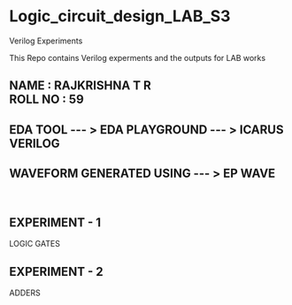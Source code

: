 # Logic_circuit_design_LAB_S3
Verilog Experiments

This Repo contains Verilog experments and the outputs for LAB works 

NAME : RAJKRISHNA T R <br>
ROLL NO : 59
----------------------


EDA TOOL --- > EDA PLAYGROUND --- > ICARUS VERILOG <br>
--------------------------------------------------

WAVEFORM GENERATED USING  --- > EP WAVE
---------------------------------------


<br>

EXPERIMENT - 1
--------------
LOGIC GATES 

EXPERIMENT - 2
--------------
ADDERS
